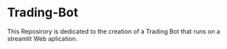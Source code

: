 # Trading-Bot

This Reposirory is dedicated to the creation of a Trading Bot that runs on a streamlit Web aplication.
